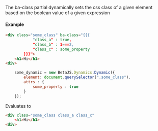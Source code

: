 
The ba-class partial dynamically sets the css class of a given element based on the boolean value of a given expression


#### Example

```html
<div class="some_class" ba-class="{{{
            "class_a" : true,
            "class_b" : 1===2,
            "class_c" : some_property
        }}}">
    <h1>Hi</h1>
<div>
```

```js
    some_dynamic = new BetaJS.Dynamics.Dynamic({
        element: document.querySelector(".some_class"),
        attrs : {
            some_property : true
        }
    });
```
Evaluates to

```html
<div class="some_class class_a class_c"
    <h1>Hi</h1>
<div>
```